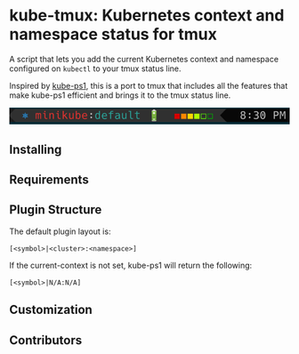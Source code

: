 kube-tmux: Kubernetes context and namespace status for tmux
===========================================================

A script that lets you add the current Kubernetes context and namespace configured
on `kubectl` to your tmux status line.

Inspired by [kube-ps1](https://github.com/jonmosco/kube-ps1), this is a port
to tmux that includes all the features that make kube-ps1 efficient and brings
it to the tmux status line.

![prompt](img/screenshot2.png)

## Installing

## Requirements

## Plugin Structure

The default plugin layout is:

```
[<symbol>|<cluster>:<namespace>]
```

If the current-context is not set, kube-ps1 will return the following:

```
[<symbol>|N/A:N/A]
```

## Customization

## Contributors
